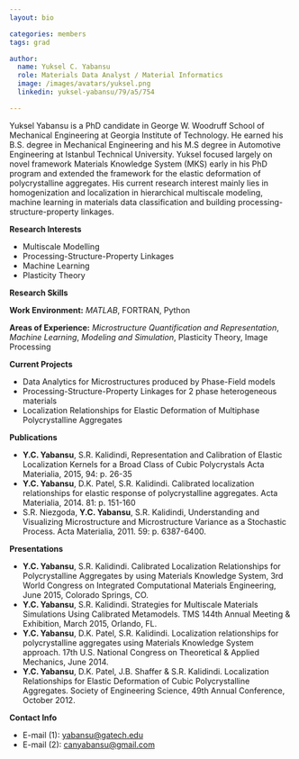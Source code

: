 ```yaml
---
layout: bio

categories: members
tags: grad

author:
  name: Yuksel C. Yabansu
  role: Materials Data Analyst / Material Informatics 
  image: /images/avatars/yuksel.png
  linkedin: yuksel-yabansu/79/a5/754

---
```


Yuksel Yabansu is a PhD candidate in George W. Woodruff School of Mechanical Engineering at Georgia Institute of Technology. He earned his B.S. degree in Mechanical Engineering and his M.S degree in Automotive Engineering at Istanbul Technical University. Yuksel focused largely on novel framework Materials Knowledge System (MKS) early in his PhD program and extended the framework for the elastic deformation of polycrystalline aggregates. His current research interest mainly lies in homogenization and localization in hierarchical multiscale modeling, machine learning in materials data classification and building processing-structure-property linkages.

**Research Interests**

* Multiscale Modelling
* Processing-Structure-Property Linkages
* Machine Learning
* Plasticity Theory

**Research Skills**

**Work Environment:** *MATLAB*, FORTRAN, Python 

**Areas of Experience:** *Microstructure Quantification and Representation*, *Machine Learning*, *Modeling and Simulation*, Plasticity Theory, Image Processing

**Current Projects**

* Data Analytics for Microstructures produced by Phase-Field models
* Processing-Structure-Property Linkages for 2 phase heterogeneous materials
* Localization Relationships for Elastic Deformation of Multiphase Polycrystalline Aggregates

**Publications**

* **Y.C. Yabansu**, S.R. Kalidindi, Representation and Calibration of Elastic Localization Kernels for a Broad Class of Cubic Polycrystals Acta Materialia, 2015, 94: p. 26-35
* **Y.C. Yabansu**, D.K. Patel, S.R. Kalidindi. Calibrated localization relationships for elastic response of polycrystalline aggregates. Acta Materialia, 2014. 81: p. 151-160
* S.R. Niezgoda, **Y.C. Yabansu**, S.R. Kalidindi, Understanding and Visualizing Microstructure and Microstructure Variance as a Stochastic Process. Acta Materialia, 2011. 59: p. 6387-6400.

**Presentations**

* **Y.C. Yabansu**, S.R. Kalidindi. Calibrated Localization Relationships for Polycrystalline Aggregates by using Materials Knowledge System, 3rd World Congress on Integrated Computational Materials Engineering, June 2015, Colorado Springs, CO.
* **Y.C. Yabansu**, S.R. Kalidindi. Strategies for Multiscale Materials Simulations Using Calibrated Metamodels. TMS 144th Annual Meeting & Exhibition, March 2015, Orlando, FL.
* **Y.C. Yabansu**, D.K. Patel, S.R. Kalidindi. Localization relationships for polycrystalline aggregates using Materials Knowledge System approach. 17th U.S. National Congress on Theoretical & Applied Mechanics, June 2014.
* **Y.C. Yabansu**, D.K. Patel, J.B. Shaffer & S.R. Kalidindi. Localization Relationships for Elastic Deformation of Cubic Polycrystalline Aggregates. Society of Engineering Science, 49th Annual Conference, October 2012.

**Contact Info**

* E-mail (1): yabansu@gatech.edu
* E-mail (2): canyabansu@gmail.com

